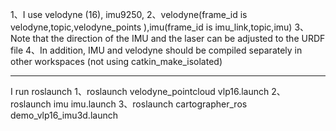 1、I use velodyne (16), imu9250,
2、velodyne(frame_id is velodyne,topic,velodyne_points ),imu(frame_id is imu_link,topic,imu)
3、Note that the direction of the IMU and the laser can be adjusted to the URDF file
4、In addition, IMU and velodyne should be compiled separately in other workspaces (not using catkin_make_isolated)
************************************
I run roslaunch 
1、roslaunch velodyne_pointcloud vlp16.launch
2、roslaunch imu  imu.launch
3、roslaunch cartographer_ros demo_vlp16_imu3d.launch 


